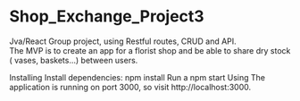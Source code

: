 # Shop_Exchange_Project3

Jva/React Group project, using Restful routes, CRUD and API.  
The MVP is to create an app for a florist shop and be able to share dry stock ( vases, baskets...) between users.

Installing
Install dependencies: npm install
Run a npm start
Using The application is running on port 3000, so visit http://localhost:3000.
